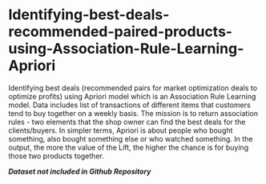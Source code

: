 # Identifying-best-deals-recommended-paired-products-using-Association-Rule-Learning-Apriori
Identifying best deals (recommended pairs for market optimization deals to optimize profits) using Apriori model which is an Association Rule Learning model. Data includes list of transactions of different items that customers tend to buy together on a weekly basis. The mission is to return association rules - two elements that the shop owner can find the best deals for the clients/buyers. In simpler terms, Apriori is about people who bought something, also bought something else or who watched something. In the output, the more the value of the Lift, the higher the chance is for buying those two products together.

***Dataset not included in Github Repository***
